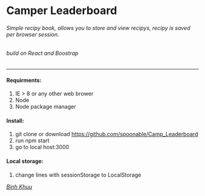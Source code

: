 Camper Leaderboard
=======
###### Simple recipy book, allows you to store and view recipys, recipy is saved per browser session.
###### build on React and Boostrap
____________
#### Requirments:

  1. IE > 8 or any other web brower
  2. Node 
  3. Node package manager
#### Install:
  1. git clone or download https://github.com/spoonable/Camp_Leaderboard
  2. run npm start
  3. go to local host:3000

#### Local storage:
  1. change lines with sessionStorage to LocalStorage

 *[Binh Khuu](https://github.com/spoonable)*